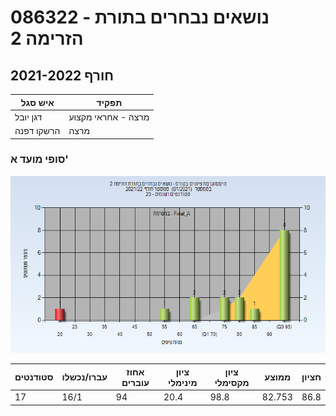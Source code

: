# 086322 - נושאים נבחרים בתורת הזרימה 2

## חורף 2021-2022

| איש סגל | תפקיד |
| ---- | ---- |
| דגן יובל | מרצה - אחראי מקצוע |
| הרשקו דפנה | מרצה |

### סופי מועד א'

![202101 Final_A](202101/Final_A.png)

| סטודנטים | עברו/נכשלו | אחוז עוברים | ציון מינימלי | ציון מקסימלי | ממוצע | חציון |
| ---- | ---- | ---- | ---- | ---- | ---- | ---- |
| 17 | 16/1 | 94 | 20.4 | 98.8 | 82.753 | 86.8 |

